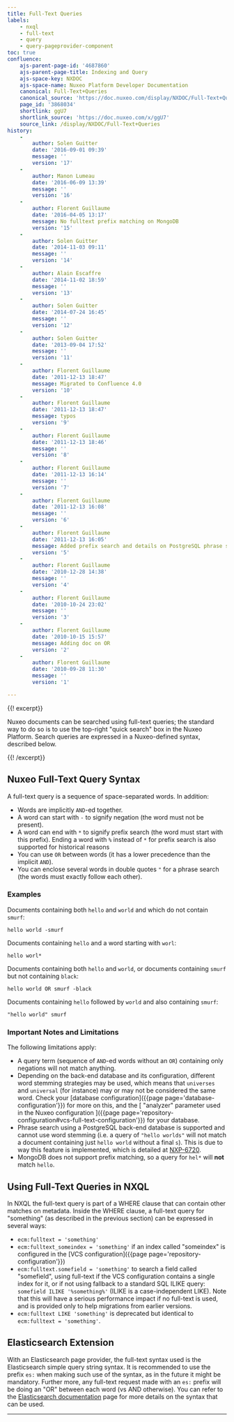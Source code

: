 ```yaml
---
title: Full-Text Queries
labels:
    - nxql
    - full-text
    - query
    - query-pageprovider-component
toc: true
confluence:
    ajs-parent-page-id: '4687860'
    ajs-parent-page-title: Indexing and Query
    ajs-space-key: NXDOC
    ajs-space-name: Nuxeo Platform Developer Documentation
    canonical: Full-Text+Queries
    canonical_source: 'https://doc.nuxeo.com/display/NXDOC/Full-Text+Queries'
    page_id: '3868034'
    shortlink: ggU7
    shortlink_source: 'https://doc.nuxeo.com/x/ggU7'
    source_link: /display/NXDOC/Full-Text+Queries
history:
    - 
        author: Solen Guitter
        date: '2016-09-01 09:39'
        message: ''
        version: '17'
    - 
        author: Manon Lumeau
        date: '2016-06-09 13:39'
        message: ''
        version: '16'
    - 
        author: Florent Guillaume
        date: '2016-04-05 13:17'
        message: No fulltext prefix matching on MongoDB
        version: '15'
    - 
        author: Solen Guitter
        date: '2014-11-03 09:11'
        message: ''
        version: '14'
    - 
        author: Alain Escaffre
        date: '2014-11-02 18:59'
        message: ''
        version: '13'
    - 
        author: Solen Guitter
        date: '2014-07-24 16:45'
        message: ''
        version: '12'
    - 
        author: Solen Guitter
        date: '2013-09-04 17:52'
        message: ''
        version: '11'
    - 
        author: Florent Guillaume
        date: '2011-12-13 18:47'
        message: Migrated to Confluence 4.0
        version: '10'
    - 
        author: Florent Guillaume
        date: '2011-12-13 18:47'
        message: typos
        version: '9'
    - 
        author: Florent Guillaume
        date: '2011-12-13 18:46'
        message: ''
        version: '8'
    - 
        author: Florent Guillaume
        date: '2011-12-13 16:14'
        message: ''
        version: '7'
    - 
        author: Florent Guillaume
        date: '2011-12-13 16:08'
        message: ''
        version: '6'
    - 
        author: Florent Guillaume
        date: '2011-12-13 16:05'
        message: Added prefix search and details on PostgreSQL phrase search.
        version: '5'
    - 
        author: Florent Guillaume
        date: '2010-12-28 14:38'
        message: ''
        version: '4'
    - 
        author: Florent Guillaume
        date: '2010-10-24 23:02'
        message: ''
        version: '3'
    - 
        author: Florent Guillaume
        date: '2010-10-15 15:57'
        message: Adding doc on OR
        version: '2'
    - 
        author: Florent Guillaume
        date: '2010-09-28 11:30'
        message: ''
        version: '1'

---
```

{{! excerpt}}

Nuxeo documents can be searched using full-text queries; the standard way to do so is to use the top-right "quick search" box in the Nuxeo Platform. Search queries are expressed in a Nuxeo-defined syntax, described below.

{{! /excerpt}}

## Nuxeo Full-Text Query Syntax

A full-text query is a sequence of space-separated words. In addition:

*   Words are implicitly `AND`-ed together.
*   A word can start with `-` to signify negation (the word must not be present).
*   A word can end with `*` to signify prefix search (the word must start with this prefix).
    Ending a word with `%` instead of `*` for prefix search is also supported for historical reasons
*   You can use `OR` between words (it has a lower precedence than the implicit `AND`).
*   You can enclose several words in double quotes `"` for a phrase search (the words must exactly follow each other).

### Examples

Documents containing both `hello` and `world` and which do not contain `smurf`:

```
hello world -smurf

```

Documents containing `hello` and a word starting with `worl`:

```
hello worl*

```

Documents containing both `hello` and `world`, or documents containing `smurf` but not containing `black`:

```
hello world OR smurf -black

```

Documents containing `hello` followed by `world` and also containing `smurf`:

```
"hello world" smurf

```

### Important Notes and Limitations

The following limitations apply:

*   A query term (sequence of `AND`-ed words without an `OR`) containing only negations will not match anything.
*   Depending on the back-end database and its configuration, different word stemming strategies may be used, which means that `universes` and `universal` (for instance) may or may not be considered the same word. Check your [database configuration]({{page page='database-configuration'}}) for more on this, and the [ "analyzer" parameter used in the Nuxeo configuration ]({{page page='repository-configuration#vcs-full-text-configuration'}}) for your database.
*   Phrase search using a PostgreSQL back-end database is supported and cannot use word stemming (i.e. a query of `"hello worlds"` will not match a document containing just `hello world` without a final `s`). This is due to way this feature is implemented, which is detailed at [NXP-6720](https://jira.nuxeo.com/browse/NXP-6720).
*   MongoDB does not support prefix matching, so a query for `hel*` will **not** match `hello`.

## Using Full-Text Queries in NXQL

In NXQL the full-text query is part of a WHERE clause that can contain other matches on metadata. Inside the WHERE clause, a full-text query for "something" (as described in the previous section) can be expressed in several ways:

*   `ecm:fulltext = 'something'`
*   `ecm:fulltext_someindex = 'something'` if an index called "someindex" is configured in the [VCS configuration]({{page page='repository-configuration'}})
*   `ecm:fulltext.somefield = 'something'` to search a field called "somefield", using full-text if the VCS configuration contains a single index for it, or if not using fallback to a standard SQL ILIKE query: `somefield ILIKE '%something%'` (ILIKE is a case-independent LIKE). Note that this will have a serious performance impact if no full-text is used, and is provided only to help migrations from earlier versions.
*   `ecm:fulltext LIKE 'something'` is deprecated but identical to `ecm:fulltext = 'something'`.

## Elasticsearch Extension

With an Elasticsearch page provider, the full-text syntax used is the Elasticsearch simple query string syntax. It is recommended to use the prefix `es:` when making such use of the syntax, as in the future it might be mandatory. Further more, any full-text request made with an `es:` prefix will be doing an "OR" between each word (vs AND otherwise). You can refer to the [Elasticsearch documentation](http://www.elasticsearch.org/guide/en/elasticsearch/reference/current/query-dsl-simple-query-string-query.html#_simple_query_string_syntax) page for more details on the syntax that can be used.

* * *

&nbsp;